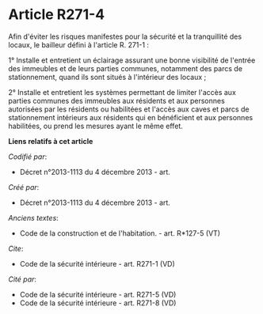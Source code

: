 # Article R271-4

Afin d'éviter les risques manifestes pour la sécurité et la tranquillité des locaux, le bailleur défini à l'article R.
271-1 : 

1° Installe et entretient un éclairage assurant une bonne visibilité de l'entrée des immeubles et de leurs parties communes,
notamment des parcs de stationnement, quand ils sont situés à l'intérieur des locaux ; 

2° Installe et entretient les systèmes permettant de limiter l'accès aux parties communes des immeubles aux résidents et aux
personnes autorisées par les résidents ou habilitées et l'accès aux caves et parcs de stationnement intérieurs aux résidents
qui en bénéficient et aux personnes habilitées, ou prend les mesures ayant le même effet.

**Liens relatifs à cet article**

_Codifié par_:

  - Décret n°2013-1113 du 4 décembre 2013 - art.

_Créé par_:

  - Décret n°2013-1113 du 4 décembre 2013 - art.

_Anciens textes_:

  - Code de la construction et de l'habitation. - art. R*127-5 (VT)

_Cite_:

  - Code de la sécurité intérieure - art. R271-1 (VD)

_Cité par_:

  - Code de la sécurité intérieure - art. R271-5 (VD)
  - Code de la sécurité intérieure - art. R271-8 (VD)
